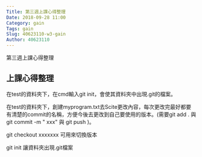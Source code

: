```yaml
---
Title: 第三週上課心得整理
Date: 2018-09-28 11:00
Category: gain
Tags: gain
Slug: 40623110-w3-gain
Author: 40623110
---
```


第三週上課心得整理

<!-- PELICAN_END_SUMMARY -->

上課心得整理
----

在test的資料夾下，在cmd輸入git init，會使其資料夾中出現.git的檔案。

在test的資料夾下，創建myprogram.txt去Scite更改內容，每次更改完最好都要有清楚的commit的名稱，方便今後去更改到自己要使用的版本。(需要git add . 與 git commit -m "
xxx" 與 git push )。

git checkout xxxxxxx 可用來切換版本

git init 讓資料夾出現.git檔案